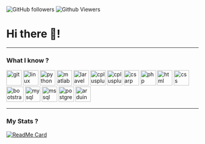 <p>
<img alt="GitHub followers" src="https://img.shields.io/github/followers/fark00?style=flat-square&color=green">
<img alt="Github Viewers" src="https://komarev.com/ghpvc/?username=fark00&style=flat-square&color=red">
</p>

# Hi there 👋!

<hr>

### What I know ?
<p align="left">
<img src="https://img.icons8.com/color/48/000000/git.png" alt="git" width="40" height="40"/>
<img src="https://img.icons8.com/color/48/000000/linux.png" alt="linux" width="40" height="40"/>
<img src="https://img.icons8.com/color/48/000000/python.png" alt="python" width="40" height="40"/>
<img src="https://img.icons8.com/fluent/2x/matlab.png" alt="matlab" width="40" height="40"/>
<img src="https://img.icons8.com/fluent/2x/laravel.png" alt="laravel" width="40" height="40"/>
<img src="https://www.flaticon.com/svg/vstatic/svg/3600/3600912.svg?token=exp=1617210143~hmac=2b2d7bf5425e28fff1e01b4c76124b9e" alt="cplusplus" width="40" height="40"/>
<img src="https://www.flaticon.com/svg/vstatic/svg/919/919841.svg?token=exp=1617208657~hmac=bb9a3f28c6189bcba01f5f45174b7997" alt="cplusplus" width="40" height="40"/>
<img src ="https://www.flaticon.com/svg/vstatic/svg/381/381704.svg?token=exp=1617208521~hmac=1ed821c2f288903d0ed6a3dd846018ea" alt="csarp" width="40" height="40"/>
<img src="https://image.flaticon.com/icons/png/128/919/919830.png" alt="php" width="40" height="40"/>
<img src="https://www.flaticon.com/svg/vstatic/svg/174/174854.svg?token=exp=1617209123~hmac=7cfb01b6243e322cd27e53d38ba187da" alt="html" width="40" height="40"/>
<img src="https://image.flaticon.com/icons/png/128/732/732190.png" alt="css" width="40" height="40"/>
<img src="https://icons.getbootstrap.com/assets/img/icons-hero.png" alt="bootstrap" width="45" height="40"/>
<img src="https://image.flaticon.com/icons/png/128/1199/1199128.png" alt="mysql" width="40" height="40"/>
<img src="https://image.flaticon.com/icons/png/128/2772/2772128.png" alt="mssql" width="40" height="40"/>
<img src="https://img.icons8.com/color/48/000000/postgresql.png" alt="postgresql" width="40" height="40"/>
<img src="https://img.icons8.com/color/48/000000/arduino.png" alt="arduino" width="40" height="40"/>

</p>

<hr>

### My Stats ?
[![ReadMe Card](https://github-readme-stats.vercel.app/api?username=fark00&show_icons=true)](https://github.com/fark00)

<!--
**fark00/fark00** is a ✨ _special_ ✨ repository because its `README.md` (this file) appears on your GitHub profile.

Here are some ideas to get you started:

- 🔭 I’m currently working on ...
- 🌱 I’m currently learning ...
- 👯 I’m looking to collaborate on ...
- 🤔 I’m looking for help with ...
- 💬 Ask me about ...
- 📫 How to reach me: ...
- 😄 Pronouns: ...
- ⚡ Fun fact: ...
-->
